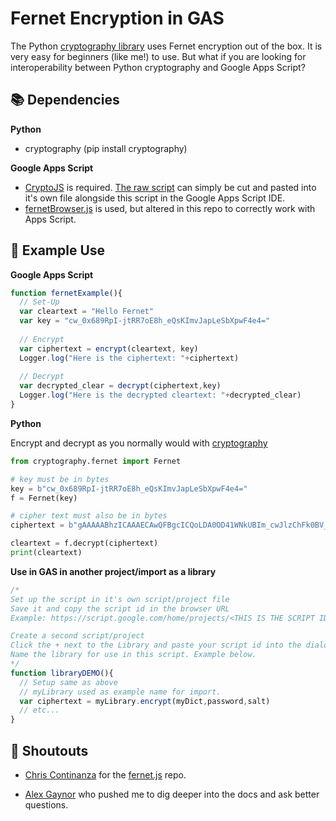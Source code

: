 # Fernet Encryption in GAS
The Python [cryptography library](https://pypi.org/project/cryptography/) uses Fernet encryption out of the box. It is very easy for beginners (like me!) to use. But what if you are looking for interoperability between Python cryptography and Google Apps Script?

## :books: Dependencies 
**Python**

- cryptography (pip install cryptography)

**Google Apps Script**
- [CryptoJS](https://github.com/brix/crypto-js) is required. [The raw script](https://cdnjs.cloudflare.com/ajax/libs/crypto-js/4.0.0/crypto-js.min.js) can simply be cut and pasted into it's own file alongside this script in the Google Apps Script IDE.
- [fernetBrowser.js](https://github.com/csquared/fernet.js) is used, but altered in this repo to correctly work with Apps Script.

## :eyes: Example Use
**Google Apps Script**
```javascript
function fernetExample(){
  // Set-Up
  var cleartext = "Hello Fernet"
  var key = "cw_0x689RpI-jtRR7oE8h_eQsKImvJapLeSbXpwF4e4="
  
  // Encrypt
  var ciphertext = encrypt(cleartext, key)
  Logger.log("Here is the ciphertext: "+ciphertext)
  
  // Decrypt
  var decrypted_clear = decrypt(ciphertext,key)
  Logger.log("Here is the decrypted cleartext: "+decrypted_clear)
}

```

**Python**

Encrypt and decrypt as you normally would with [cryptography](https://pypi.org/project/cryptography/)

```python
from cryptography.fernet import Fernet

# key must be in bytes
key = b"cw_0x689RpI-jtRR7oE8h_eQsKImvJapLeSbXpwF4e4="
f = Fernet(key)

# cipher text must also be in bytes
ciphertext = b"gAAAAABhzICAAAECAwQFBgcICQoLDA0OD41WNkUBIm_cwJlzChFk0BV_LmjDnvqC_-BD5oxOF1fzGHsbMouOf9r-rrv46QgK-g=="

cleartext = f.decrypt(ciphertext)
print(cleartext)

```

**Use in GAS in another project/import as a library**
```javascript
/*
Set up the script in it's own script/project file
Save it and copy the script id in the browser URL
Example: https://script.google.com/home/projects/<THIS IS THE SCRIPT ID>/edit

Create a second script/project
Click the + next to the Library and paste your script id into the dialog box
Name the library for use in this script. Example below. 
*/
function libraryDEMO(){
  // Setup same as above
  // myLibrary used as example name for import.
  var ciphertext = myLibrary.encrypt(myDict,password,salt)
  // etc...
}
```
## :mega:  Shoutouts
- [Chris Continanza](https://github.com/csquared) for the [fernet.js](https://github.com/csquared/fernet.js) repo. 

- [Alex Gaynor](https://github.com/alex) who pushed me to dig deeper into the docs and ask better questions. 

